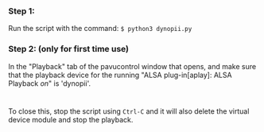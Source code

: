 ### Step 1: 
Run the script with the command:
    `$ python3 dynopii.py`

### Step 2: (only for first time use)
In the "Playback" tab of the pavucontrol window that opens, and make sure that the playback device for the running "ALSA plug-in[aplay]: ALSA Playback _on_" is 'dynopii'. 

#
To close this, stop the script using `Ctrl-C` and it will also delete the virtual device module and stop the playback.